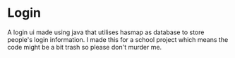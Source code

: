 # Login
A login ui made using java that utilises hasmap as database to store people's login information. I made this for a school project which means the code might be a bit
trash so please don't murder me.
